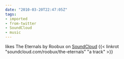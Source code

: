 ```yaml
---
date: "2010-03-20T22:47:05Z"
tags:
- imported
- from-twitter
- SoundCloud
- music
---
```

likes The Eternals by Roobux on [SoundCloud](/tags/SoundCloud) {{< linkrot "soundcloud.com/roobux/the-eternals" "a track" >}}
